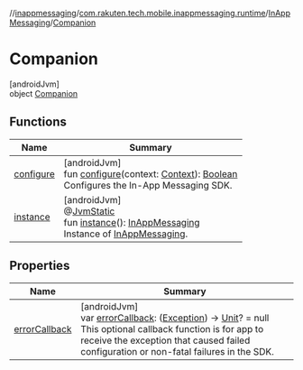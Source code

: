 //[inappmessaging](../../../../index.md)/[com.rakuten.tech.mobile.inappmessaging.runtime](../../index.md)/[InAppMessaging](../index.md)/[Companion](index.md)

# Companion

[androidJvm]\
object [Companion](index.md)

## Functions

| Name | Summary |
|---|---|
| [configure](configure.md) | [androidJvm]<br>fun [configure](configure.md)(context: [Context](https://developer.android.com/reference/kotlin/android/content/Context.html)): [Boolean](https://kotlinlang.org/api/latest/jvm/stdlib/kotlin/-boolean/index.html)<br>Configures the In-App Messaging SDK. |
| [instance](instance.md) | [androidJvm]<br>@[JvmStatic](https://kotlinlang.org/api/latest/jvm/stdlib/kotlin.jvm/-jvm-static/index.html)<br>fun [instance](instance.md)(): [InAppMessaging](../index.md)<br>Instance of [InAppMessaging](../index.md). |

## Properties

| Name | Summary |
|---|---|
| [errorCallback](error-callback.md) | [androidJvm]<br>var [errorCallback](error-callback.md): ([Exception](https://kotlinlang.org/api/latest/jvm/stdlib/kotlin/-exception/index.html)) -&gt; [Unit](https://kotlinlang.org/api/latest/jvm/stdlib/kotlin/-unit/index.html)? = null<br>This optional callback function is for app to receive the exception that caused failed configuration or non-fatal failures in the SDK. |
